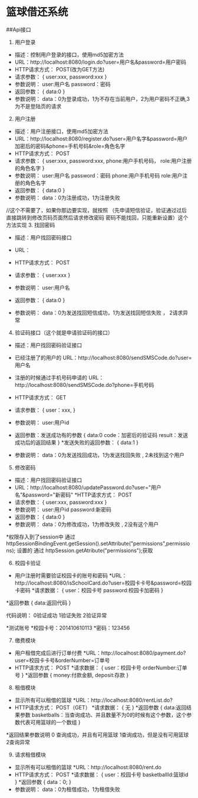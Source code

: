 # 篮球借还系统



##Api接口

1. 用户登录
* 描述：控制用户登录的接口，使用md5加密方法
* URL：http://localhost:8080/login.do?user=用户名&password=用户密码
* HTTP请求方式： POST(改为GET方法)
* 请求参数：
    {
        user:xxx,
        password:xxx
    }
* 参数说明：
    user:用户名
    password：密码
* 返回参数：
{
    data:0
}
* 参数说明：
    data：0为登录成功，1为不存在当前用户，2为用户密码不正确,3为不是登陆页的请求


2. 用户注册
* 描述：用户注册接口，使用md5加密方法
* URL：http://localhost:8080/register.do?user=用户名字&password=用户加密后的密码&phone=手机号码&role=角色名字
* HTTP请求方式： POST
* 请求参数：
    {
        user:xxx,
        password:xxx,
        phone:用户手机号码，
        role:用户注册的角色名字
    }
* 参数说明：
    user:用户名
    password：密码
    phone:用户手机号码
    role:用户注册的角色名字
* 返回参数：
{
    data:0
}
* 参数说明：
    data：0为注册成功，1为注册失败


//这个不需要了，如果你那边要实现，就按照
（先申请短信验证，验证通过过后直接跳转到修改页码页面然后请求修改密码
密码不能找回，只能重新设置）这个方法实现
3. 找回密码
* 描述：用户找回密码接口
* URL：

* HTTP请求方式： POST
* 请求参数：
    {
        user:xxx
    }
* 参数说明：
    user:用户名
* 返回参数：
{
    data:0
}
* 参数说明：
    data：0为发送找回短信成功，1为发送找回短信失败 ， 2请求异常
    
    
    
4. 验证码接口（这个就是申请验证码的接口）

* 描述：用户找回密码验证接口
* 已经注册了的用户的 URL：http://localhost:8080/sendSMSCode.do?user=用户名
* 注册的时候通过手机号码申请的 URL： http://localhost:8080/sendSMSCode.do?phone=手机号码
* HTTP请求方式： GET
* 请求参数：
    {
        user：xxx,
    }
* 参数说明：
    user:用户id
    
* 返回参数：发送成功有的参数
{
    data:0
    code：加密后的验证码
    result：发送成功后的返回结果
}
*发送失败的返回参数：
{
   data:1
}
* 参数说明：
    data：0为发送找回成功，1为发送找回失败 , 2未找到这个用户
    
    
    
5. 修改密码
* 描述：用户找回密码验证接口
* URL：http://localhost:8080/updatePassword.do?user="用户名"&password="新密码"
*HTTP请求方式： POST
* 请求参数：
    {
        user:xxx,
        password:xxx
    }
* 参数说明：
    user:用户id
    password:新密码
* 返回参数：
{
    data:0
}
* 参数说明：
    data：0为修改成功，1为修改失败 , 2没有这个用户
    
    
*权限存入到了session中 通过  httpSessionBindingEvent.getSession().setAttribute("permissions",permissions); 设置的
通过 httpSession.getAtribute("permissions");获取
    
6. 校园卡验证
* 用户注册时需要验证校园卡的账号和密码
*URL：http://localhost:8080/isSchoolCard.do?user=校园卡卡号&password=校园卡密码
*请求数据：
{
   user：校园卡号
   password:校园卡加密码
}

*返回参数
{
   data:返回代码
}

代码说明： 0验证成功 1验证失败 2验证异常

*测试账号
*校园卡号：201410610113
*密码：123456

7. 缴费模块
* 用户租借完成后进行订单付费
*URL：http://localhost:8080/payment.do?user=校园卡卡号&orderNumber=订单号
* HTTP请求方式： POST
*请求数据：
{
   user：校园卡号
   orderNumber:订单号
}
*返回参数
{
   money:付款金额,
   deposit:存款
}

8. 租借模块
* 显示所有可以租借的篮球
*URL：http://localhost:8080/rentList.do?
* HTTP请求方式： POST（GET）
*请求数据：
{
    无
}
*返回参数
{
   data:返回结果参数
   basketballs：当查询成功、并且数量不为0的时候有这个参数，这个参数代表可用篮球的一个数组
}

*返回结果参数说明
0 查询成功，并且有可用篮球  1查询成功，但是没有可用篮球 2查询异常

9. 请求租借模块
* 显示所有可以租借的篮球
*URL：http://localhost:8080/rent.do
* HTTP请求方式： POST
*请求数据：
{
    user：校园卡号
    basketballId:篮球id
}
*返回参数
{
   data：0;
}
* 参数说明：
    data：0为租借成功，1为租借失败